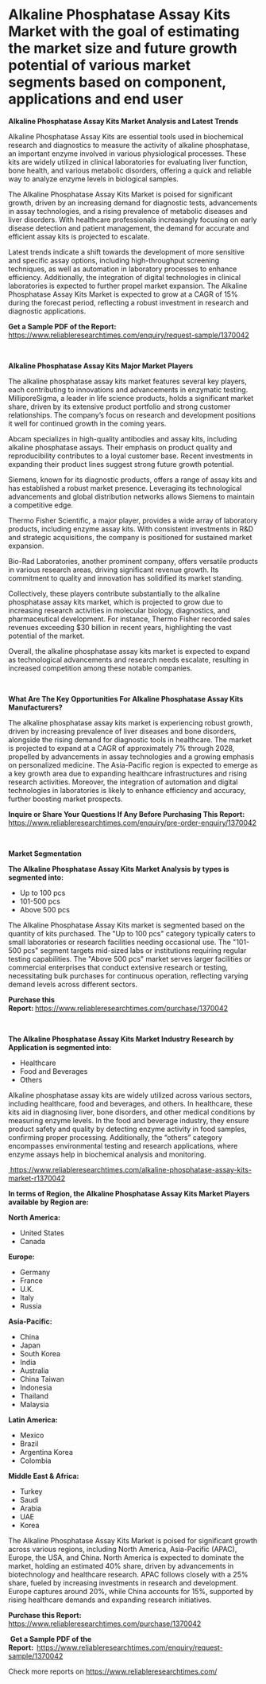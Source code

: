 <p><h1>Alkaline Phosphatase Assay Kits Market with the goal of estimating the market size and future growth potential of various market segments based on component, applications and end user</h1></p><p><strong>Alkaline Phosphatase Assay Kits Market Analysis and Latest Trends</strong></p>
<p><p>Alkaline Phosphatase Assay Kits are essential tools used in biochemical research and diagnostics to measure the activity of alkaline phosphatase, an important enzyme involved in various physiological processes. These kits are widely utilized in clinical laboratories for evaluating liver function, bone health, and various metabolic disorders, offering a quick and reliable way to analyze enzyme levels in biological samples.</p><p>The Alkaline Phosphatase Assay Kits Market is poised for significant growth, driven by an increasing demand for diagnostic tests, advancements in assay technologies, and a rising prevalence of metabolic diseases and liver disorders. With healthcare professionals increasingly focusing on early disease detection and patient management, the demand for accurate and efficient assay kits is projected to escalate.</p><p>Latest trends indicate a shift towards the development of more sensitive and specific assay options, including high-throughput screening techniques, as well as automation in laboratory processes to enhance efficiency. Additionally, the integration of digital technologies in clinical laboratories is expected to further propel market expansion. The Alkaline Phosphatase Assay Kits Market is expected to grow at a CAGR of 15% during the forecast period, reflecting a robust investment in research and diagnostic applications.</p></p>
<p><strong>Get a Sample PDF of the Report:&nbsp;</strong> <a href="https://www.reliableresearchtimes.com/enquiry/request-sample/1370042?utm_campaign=3008&utm_medium=2&utm_source=Github&utm_content=ia&utm_term=22032025&utm_id=alkaline-phosphatase-assay-kits">https://www.reliableresearchtimes.com/enquiry/request-sample/1370042</a></p>
<p>&nbsp;</p>
<p><strong>Alkaline Phosphatase Assay Kits Major Market Players</strong></p>
<p><p>The alkaline phosphatase assay kits market features several key players, each contributing to innovations and advancements in enzymatic testing. MilliporeSigma, a leader in life science products, holds a significant market share, driven by its extensive product portfolio and strong customer relationships. The company’s focus on research and development positions it well for continued growth in the coming years.</p><p>Abcam specializes in high-quality antibodies and assay kits, including alkaline phosphatase assays. Their emphasis on product quality and reproducibility contributes to a loyal customer base. Recent investments in expanding their product lines suggest strong future growth potential.</p><p>Siemens, known for its diagnostic products, offers a range of assay kits and has established a robust market presence. Leveraging its technological advancements and global distribution networks allows Siemens to maintain a competitive edge.</p><p>Thermo Fisher Scientific, a major player, provides a wide array of laboratory products, including enzyme assay kits. With consistent investments in R&D and strategic acquisitions, the company is positioned for sustained market expansion.</p><p>Bio-Rad Laboratories, another prominent company, offers versatile products in various research areas, driving significant revenue growth. Its commitment to quality and innovation has solidified its market standing.</p><p>Collectively, these players contribute substantially to the alkaline phosphatase assay kits market, which is projected to grow due to increasing research activities in molecular biology, diagnostics, and pharmaceutical development. For instance, Thermo Fisher recorded sales revenues exceeding $30 billion in recent years, highlighting the vast potential of the market.</p><p>Overall, the alkaline phosphatase assay kits market is expected to expand as technological advancements and research needs escalate, resulting in increased competition among these notable companies.</p></p>
<p>&nbsp;</p>
<p><strong>What Are The Key Opportunities For Alkaline Phosphatase Assay Kits Manufacturers?</strong></p>
<p><p>The alkaline phosphatase assay kits market is experiencing robust growth, driven by increasing prevalence of liver diseases and bone disorders, alongside the rising demand for diagnostic tools in healthcare. The market is projected to expand at a CAGR of approximately 7% through 2028, propelled by advancements in assay technologies and a growing emphasis on personalized medicine. The Asia-Pacific region is expected to emerge as a key growth area due to expanding healthcare infrastructures and rising research activities. Moreover, the integration of automation and digital technologies in laboratories is likely to enhance efficiency and accuracy, further boosting market prospects.</p></p>
<p><strong>Inquire or Share Your Questions If Any Before Purchasing This Report:</strong> <a href="https://www.reliableresearchtimes.com/enquiry/pre-order-enquiry/1370042?utm_campaign=3008&utm_medium=2&utm_source=Github&utm_content=ia&utm_term=22032025&utm_id=alkaline-phosphatase-assay-kits">https://www.reliableresearchtimes.com/enquiry/pre-order-enquiry/1370042</a></p>
<p>&nbsp;</p>
<p><strong>Market Segmentation</strong></p>
<p><strong>The Alkaline Phosphatase Assay Kits Market Analysis by types is segmented into:</strong></p>
<p><ul><li>Up to 100 pcs</li><li>101-500 pcs</li><li>Above 500 pcs</li></ul></p>
<p><p>The Alkaline Phosphatase Assay Kits market is segmented based on the quantity of kits purchased. The "Up to 100 pcs" category typically caters to small laboratories or research facilities needing occasional use. The "101-500 pcs" segment targets mid-sized labs or institutions requiring regular testing capabilities. The "Above 500 pcs" market serves larger facilities or commercial enterprises that conduct extensive research or testing, necessitating bulk purchases for continuous operation, reflecting varying demand levels across different sectors.</p></p>
<p><strong>Purchase this Report:&nbsp;</strong><a href="https://www.reliableresearchtimes.com/purchase/1370042?utm_campaign=3008&utm_medium=2&utm_source=Github&utm_content=ia&utm_term=22032025&utm_id=alkaline-phosphatase-assay-kits">https://www.reliableresearchtimes.com/purchase/1370042</a></p>
<p>&nbsp;</p>
<p><strong>The Alkaline Phosphatase Assay Kits Market Industry Research by Application is segmented into:</strong></p>
<p><ul><li>Healthcare</li><li>Food and Beverages</li><li>Others</li></ul></p>
<p><p>Alkaline phosphatase assay kits are widely utilized across various sectors, including healthcare, food and beverages, and others. In healthcare, these kits aid in diagnosing liver, bone disorders, and other medical conditions by measuring enzyme levels. In the food and beverage industry, they ensure product safety and quality by detecting enzyme activity in food samples, confirming proper processing. Additionally, the “others” category encompasses environmental testing and research applications, where enzyme assays help in biochemical analysis and monitoring.</p></p>
<p><a href="https://www.reliableresearchtimes.com/alkaline-phosphatase-assay-kits-market-r1370042?utm_campaign=3008&utm_medium=2&utm_source=Github&utm_content=ia&utm_term=22032025&utm_id=alkaline-phosphatase-assay-kits">&nbsp;https://www.reliableresearchtimes.com/alkaline-phosphatase-assay-kits-market-r1370042</a></p>
<p><strong>In terms of Region, the Alkaline Phosphatase Assay Kits Market Players available by Region are:</strong></p>
<p>
    <p> <strong> North America: </strong>
        <ul>
            <li>United States</li>
            <li>Canada</li>
        </ul>
        </p> 
    <p> <strong> Europe: </strong>
        <ul>
            <li>Germany</li>
            <li>France</li>
            <li>U.K.</li>
            <li>Italy</li>
            <li>Russia</li>
        </ul>
        </p> 
    <p> <strong> Asia-Pacific: </strong>
        <ul>
            <li>China</li>
            <li>Japan</li>
            <li>South Korea</li>
            <li>India</li>
            <li>Australia</li>
            <li>China Taiwan</li>
            <li>Indonesia</li>
            <li>Thailand</li>
            <li>Malaysia</li>
        </ul>
        </p> 
    <p> <strong> Latin America: </strong>
        <ul>
            <li>Mexico</li>
            <li>Brazil</li>
            <li>Argentina Korea</li>
            <li>Colombia</li>
        </ul>
        </p> 
    <p> <strong> Middle East & Africa: </strong>
        <ul>
            <li>Turkey</li>
            <li>Saudi</li>
            <li>Arabia</li>
            <li>UAE</li>
            <li>Korea</li>
        </ul>
    </p>
    </p>
<p><p>The Alkaline Phosphatase Assay Kits Market is poised for significant growth across various regions, including North America, Asia-Pacific (APAC), Europe, the USA, and China. North America is expected to dominate the market, holding an estimated 40% share, driven by advancements in biotechnology and healthcare research. APAC follows closely with a 25% share, fueled by increasing investments in research and development. Europe captures around 20%, while China accounts for 15%, supported by rising healthcare demands and expanding research initiatives.</p></p>
<p><strong>Purchase this Report: </strong><a href="https://www.reliableresearchtimes.com/purchase/1370042?utm_campaign=3008&utm_medium=2&utm_source=Github&utm_content=ia&utm_term=22032025&utm_id=alkaline-phosphatase-assay-kits">https://www.reliableresearchtimes.com/purchase/1370042</a></p>
<p>&nbsp;<strong>Get a Sample PDF of the Report:&nbsp;&nbsp;</strong><a href="https://www.reliableresearchtimes.com/enquiry/request-sample/1370042?utm_campaign=3008&utm_medium=2&utm_source=Github&utm_content=ia&utm_term=22032025&utm_id=alkaline-phosphatase-assay-kits">https://www.reliableresearchtimes.com/enquiry/request-sample/1370042</a></p>
<p><strong></strong></p>
<p>Check more reports on <a href="https://www.reliableresearchtimes.com/?utm_campaign=3008&utm_medium=2&utm_source=Github&utm_content=ia&utm_term=22032025&utm_id=alkaline-phosphatase-assay-kits">https://www.reliableresearchtimes.com/</a></p>